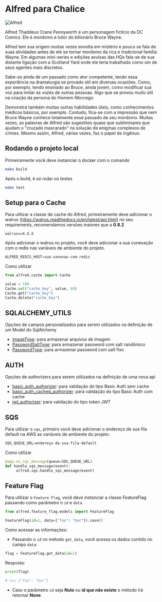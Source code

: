 # Alfred para Chalice

![Alfred](https://upload.wikimedia.org/wikipedia/commons/8/80/Alfred_Thaddeus_Crane_Pennyworth.jpg)

Alfred Thaddeus Crane Pennyworth é um personagem fictício da DC Comics. Ele é mordomo e tutor do bilionário Bruce Wayne.

Alfred tem sua origem muitas vezes envolta em mistério e pouco se fala de suas atividades antes de ele se tornar mordomo da rica e tradicional família Wayne. Em algumas mini-series e edições avulsas das HQs fala-se de sua distante ligação com a Scotland Yard onde ele teria trabalhado como um de seus agentes mais discretos.

Sabe-se ainda de um passado como ator competente, tendo essa experiência na dramaturgia se provado útil em diversas ocasiões. Como, por exemplo, tendo ensinado ao Bruce, ainda jovem, como modificar sua voz para imitar as vozes de outras pessoas. Algo que se provou muito útil na criação da persona do Homem-Morcego.

Demonstra também muitas outras habilidades úteis, como conhecimentos médicos básicos, por exemplo. Contudo, fica-se com a impressão que nem Bruce Wayne conhece totalmente esse passado de seu mordomo. Muitas vezes, as palavras de Alfred são sugestões quase que subliminares que ajudam o "cruzado mascarado" na solução de enigmas complexos de crimes. Mesmo assim, Alfred, várias vezes, faz o papel de ingênuo.

## Rodando o projeto local

Primeiramente você deve instanciar o docker com o comando

```bash
make build
```

Após o build, é só rodar os testes

```bash
make test
```

## Setup para o Cache

Para utilizar a classe de cache do Alfred, primeiramente deve adicionar o walrus (<https://walrus.readthedocs.io/en/latest/api.html>) no seu requirements, recomendamos versões maiores que a **0.8.2**

```requirements
walrus==X.X.X
```

Após adicionar o walrus no projeto, você deve adicionar a sua conexação com o redis nas variáveis de ambiente do projeto.

```python
ALFRED_REDIS_HOST=sua-conexao-com-redis
```

Como utilizar

```python
from alfred.cache import Cache

value = 100
Cache.set("cache_key", value, 60)
Cache.get("cache_key")
Cache.delete("cache_key")
```

## SQLALCHEMY_UTILS

Opções de campos personalizados para serem utilizados na definição de um Model do SqlAlchemy

- [ImageType](/docs/sqlalchemy_utils/ImageType.md): para armazenar arquivos de imagem
- [PasswordSaltType](/docs/sqlalchemy_utils/PasswordSaltType.md): para armazenar password com salt randômico
- [PasswordType](/docs/sqlalchemy_utils/PasswordType.md): para armazenar password com salt fixo

## AUTH

Opções de authorizers para serem utilizados na definição de uma nova api

- [basic_auth_authorizer](/docs/auth/basic_auth_authorizer.md): para validação do tipo Basic Auth sem cache
- [basic_auth_cached_authorizer](/docs/auth/basic_auth_cached_authorizer.md): para validação do tipo Basic Auth com cache
- [jwt_authorizer](/docs/auth/jwt_authorizer.md): para validação do tipo token JWT

## SQS

Para utilizar o `sqs`, primeiro você deve adicionar o endereço de sua fila default na AWS as variáveis de ambiente do projeto:

```python
SQS_QUEUE_URL=endereço-da-sua-fila-default
```

Como utilizar

```python
@app.on_sqs_message(queue=SQS_QUEUE_URL)
def handle_sqs_message(event):
     alfred.sqs.handle_sqs_message(event)
```

## Feature Flag

Para utilizar o `Feature Flag`, você deve instanciar a classe FeatureFlag passando como parâmetro o `id` e `data`.

```python
from alfred.feature_flag.models import FeatureFlag

FeatureFlag(id=1, data={"foo": "bar"}).save()
```

Como acessar as informações:

- Passando o `id` no método `get_data`, você acessa os dados contido no campo `data`:

```python
flag = FeatureFlag.get_data(id=1)
```

Resposta:

```python
print(flag)

# >>> {"foo": "bar"}
```

- Caso o parâmetro `id` seja **Nulo** ou **id que não existe** o método irá retornar **None**.
